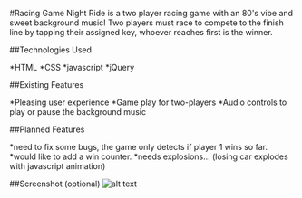 #Racing Game
Night Ride is a two player racing game with an 80's vibe and sweet background music! Two players must race to compete to the finish line by tapping their assigned key, whoever reaches first is the winner.

##Technologies Used

*HTML
*CSS
*javascript
*jQuery

##Existing Features

*Pleasing user experience
*Game play for two-players
*Audio controls to play or pause the background music

##Planned Features

*need to fix some bugs, the game only detects if player 1 wins so far.
*would like to add a win counter.
*needs explosions... (losing car explodes with javascript animation)

##Screenshot (optional)
![alt text](https://github.comproject-00/screenshot.jpg)
